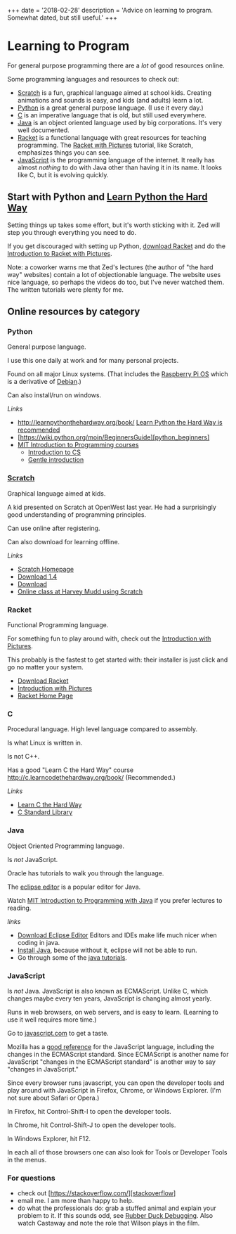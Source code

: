 +++
date = '2018-02-28'
description = 'Advice on learning to program. Somewhat dated, but still useful.'
+++

# Learning to Program

For general purpose programming there are a *lot* of good resources online. 

Some programming languages and resources to check out:

- [Scratch][scratch_homepage] is a fun, graphical language aimed at school kids.
  Creating animations and sounds is easy, and kids (and adults) learn
  a lot.
- [Python][learn_python_the_hard_way] is a great general purpose language. (I use it every day.)
- [C][learn_c_the_hard_way] is an imperative language that is old, but still used everywhere.
- [Java][java_oracle_tutorials] is an object oriented language used by big corporations. It's very well documented.
- [Racket][racket_with_pictures] is a functional language with great resources for teaching programming.
  The [Racket with Pictures][racket_with_pictures] tutorial, like Scratch, emphasizes things you can see.
- [JavaScript][javascript_com] is the programming language of the internet. It
  really has almost _nothing_ to do with Java other than having it in its name.
  It looks like C, but it is evolving quickly.

## Start with Python and [Learn Python the Hard Way](http://learnpythonthehardway.org/book/) 

Setting things up takes some effort, but it's worth sticking with it. Zed
will step you through everything you need to do.

If you get discouraged with setting up Python, [download
Racket][racket_download] and do the [Introduction to Racket with Pictures][racket_with_pictures].

Note: a coworker warns me that Zed's lectures (the author of "the hard way"
websites) contain a lot of objectionable language. The website uses nice 
language, so perhaps the videos do too, but I've never
watched them. The written tutorials were plenty for me.


## Online resources by category


### Python

General purpose language.

I use this one daily at work and for many personal projects.

Found on all major Linux systems. (That includes the [Raspberry Pi OS](https://www.raspberrypi.com/documentation/computers/os.html) which is a derivative of [Debian](https://www.debian.org/).)

Can also install/run on windows.

*Links*

- http://learnpythonthehardway.org/book/ [Learn Python the Hard Way is recommended][learn_python_the_hard_way]
- [https://wiki.python.org/moin/BeginnersGuide][python_beginners]
- [MIT Introduction to Programming courses][mit_intro_to_programming]
    - [Introduction to CS][mit_intro_cs]
    - [Gentle introduction][mit_gentle_intro]


### [Scratch](https://scratch.mit.edu/)

Graphical language aimed at kids.

A kid presented on Scratch at OpenWest last year. He had a surprisingly good understanding of programming principles.

Can use online after registering.

Can also download for learning offline.


*Links*

- [Scratch Homepage][scratch_homepage]
- [Download 1.4](https://scratch.mit.edu/scratch_1.4/)
- [Download](https://scratch.mit.edu/scratch2download/)
- [Online class at Harvey Mudd using Scratch](https://www.edx.org/course/programming-scratch-harveymuddx-cs002x)



### Racket

Functional Programming language.

For something fun to play around with, check out the [Introduction with Pictures][racket_with_pictures].

This probably is the fastest to get started with: their installer is
just click and go no matter your system.

- [Download Racket][racket_download]
- [Introduction with Pictures][racket_with_pictures]
- [Racket Home Page][racket_homepage]

[racket_with_pictures]: http://docs.racket-lang.org/quick/
[racket_download]: http://download.racket-lang.org/
[racket_homepage]: http://racket-lang.org/


### C

Procedural language. High level language compared to assembly. 

Is what Linux is written in.

Is not C++. 

Has a good "Learn C the Hard Way" course http://c.learncodethehardway.org/book/ (Recommended.)

*Links*

- [Learn C the Hard Way][learn_c_the_hard_way]
- [C Standard Library][c_stdlib]

[learn_c_the_hard_way]: http://c.learncodethehardway.org/book/ "Learn C the hard way"
[c_stdlib]: https://en.wikibooks.org/wiki/C_Programming/Standard_libraries
    

### Java

Object Oriented Programming language.

Is *not* JavaScript.

Oracle has tutorials to walk you through the language.

The [eclipse editor][eclipse_download] is a popular editor for Java.

Watch [MIT Introduction to Programming with Java][mit_intro_java] if you prefer lectures to reading.

*links*

- [Download Eclipse Editor][eclipse_download] Editors and IDEs make life much nicer when coding in java.
- [Install Java][java_download], because without it, eclipse will not be able to run.
- Go through some of the [java tutorials][java_oracle_tutorials].


### JavaScript

Is *not* Java. JavaScript is also known as ECMAScript. Unlike C, which changes maybe every ten years, JavaScript is changing almost yearly.

Runs in web browsers, on web servers, and is easy to learn. (Learning to use it well requires more time.)

Go to [javascript.com][javascript_com] to get a taste.

Mozilla has a [good reference][javascript_reference] for the JavaScript language, including the changes in the ECMAScript standard. Since ECMAScript is another name for JavaScript "changes in the ECMAScript standard" is another way to say "changes in JavaScript."

Since every browser runs javascript, you can open the developer tools and play around with JavaScript in Firefox, Chrome, or Windows Explorer. (I'm not sure about Safari or Opera.)

In Firefox, hit Control-Shift-I to open the developer tools.

In Chrome, hit Control-Shift-J to open the developer tools.

In Windows Explorer, hit F12.

In each all of those browsers one can also look for Tools or Developer Tools in the menus.


### For questions

- check out [https://stackoverflow.com/][stackoverflow]
- email me. I am more than happy to help. 
- do what the professionals do: grab a stuffed animal and explain your
  problem to it. If this sounds odd, see [Rubber Duck Debugging][rubber_duck_debugging]. Also watch
  Castaway and note the role that Wilson plays in the film.



[eclipse_download]: http://www.eclipse.org/downloads/packages/release/Neon/2
[stackoverflow]: http://stackoverflow.com/
[java_download]: http://www.oracle.com/technetwork/java/javase/downloads/index.html
[java_oracle_tutorials]: http://docs.oracle.com/javase/tutorial/java/index.html
[javascript_com]: https://www.javascript.com
[javascript_reference]: https://developer.mozilla.org/en-US/docs/Web/JavaScript
[learn_python_the_hard_way]: http://learnpythonthehardway.org/book/ (Recommended)
[mit_gentle_intro]: http://ocw.mit.edu/courses/electrical-engineering-and-computer-science/6-189-a-gentle-introduction-to-programming-using-python-january-iap-2011
[mit_intro_cs]: http://ocw.mit.edu/courses/electrical-engineering-and-computer-science/6-00sc-introduction-to-computer-science-and-programming-spring-2011
[mit_intro_java]: http://ocw.mit.edu/courses/electrical-engineering-and-computer-science/6-092-introduction-to-programming-in-java-january-iap-2010 "MIT Introduction to Programming in Java"
[mit_intro_to_programming]: http://ocw.mit.edu/courses/intro-programming/
[python_beginners]: https://wiki.python.org/moin/BeginnersGuide
[scratch_homepage]: https://scratch.mit.edu/
[rubber_duck_debugging]: https://en.wikipedia.org/wiki/Rubber_duck_debugging
